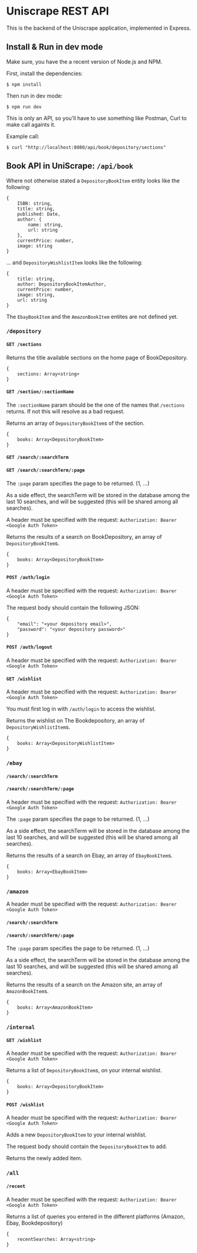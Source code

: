 # Uniscrape REST API

This is the backend of the Uniscrape application, implemented in Express.

## Install & Run in dev mode

Make sure, you have the a recent version of Node.js and NPM.

First, install the dependencies:

```
$ npm install
```

Then run in dev mode:

```
$ npm run dev
```

This is only an API, so you'll have to use something like Postman, Curl to make call againts it.

Example call:

```
$ curl "http://localhost:8080/api/book/depository/sections"
```

## Book API in UniScrape: `/api/book`

Where not otherwise stated a `DepositoryBookItem` entity looks like the following:

```
{
    ISBN: string,
    title: string,
    published: Date,
    author: {
        name: string,
        url: string
    },
    currentPrice: number,
    image: string
}
```


... and `DepositoryWishlistItem` looks like the following:

```
{
    title: string,
    author: DepositoryBookItemAuthor,
    currentPrice: number,
    image: string,
    url: string
}
```

The `EbayBookItem` and the `AmazonBookItem` entites are not defined yet.

### `/depository`

#### `GET /sections`
Returns the title available sections on the home page of BookDepository.


```
{
    sections: Array<string>
}
```

#### `GET /section/:sectionName`

The `:sectionName` param should be the one of the names that `/sections` returns. If not this will resolve as a bad request.

Returns an array of `DepositoryBookItem`s of the section.

```
{
    books: Array<DepositoryBookItem>
}
```

#### `GET /search/:searchTerm`
#### `GET /search/:searchTerm/:page`

The `:page` param specifies the page to be returned. (1, ...)

As a side effect, the searchTerm will be stored in the database among the last 10 searches, and will be suggested (this will be shared among all searches).

A header must be specified with the request: `Authorization: Bearer <Google Auth Token>`

Returns the results of a search on BookDepository, an array of `DepositoryBookItem`s.

```
{
    books: Array<DepositoryBookItem>
}
```

#### `POST /auth/login`

A header must be specified with the request: `Authorization: Bearer <Google Auth Token>`

The request body should contain the following JSON:

```
{
    "email": "<your depository email>",
    "password": "<your depository password>"
}

```

#### `POST /auth/logout`

A header must be specified with the request: `Authorization: Bearer <Google Auth Token>`

#### `GET /wishlist`

A header must be specified with the request: `Authorization: Bearer <Google Auth Token>`

You must first log in with `/auth/login` to access the wishlist.

Returns the wishlist on The Bookdepository, an array of `DepositoryWishlistItem`s.

```
{
    books: Array<DepositoryWishlistItem>
}
```

### `/ebay`

#### `/search/:searchTerm`
#### `/search/:searchTerm/:page`

A header must be specified with the request: `Authorization: Bearer <Google Auth Token>`

The `:page` param specifies the page to be returned. (1, ...)

As a side effect, the searchTerm will be stored in the database among the last 10 searches, and will be suggested (this will be shared among all searches).

Returns the results of a search on Ebay, an array of `EbayBookItem`s.

```
{
    books: Array<EbayBookItem>
}
```

### `/amazon`

A header must be specified with the request: `Authorization: Bearer <Google Auth Token>`

#### `/search/:searchTerm`
#### `/search/:searchTerm/:page`

The `:page` param specifies the page to be returned. (1, ...)

As a side effect, the searchTerm will be stored in the database among the last 10 searches, and will be suggested (this will be shared among all searches).

Returns the results of a search on the Amazon site, an array of `AmazonBookItem`s.

```
{
    books: Array<AmazonBookItem>
}
```

### `/internal`

#### `GET /wishlist`

A header must be specified with the request: `Authorization: Bearer <Google Auth Token>`

Returns a list of `DepositoryBookItem`s, on your internal wishlist.

```
{
    books: Array<DepositoryBookItem>
}
```

#### `POST /wishlist`

A header must be specified with the request: `Authorization: Bearer <Google Auth Token>`

Adds a new `DepositoryBookItem` to your internal wishlist.

The request body should contain the `DepositoryBookItem` to add.

Returns the newly added item.

### `/all`

#### `/recent`

A header must be specified with the request: `Authorization: Bearer <Google Auth Token>`

Returns a list of queries you entered in the different platforms (Amazon, Ebay, Bookdepository)

```
{
    recentSearches: Array<string>
}
```
